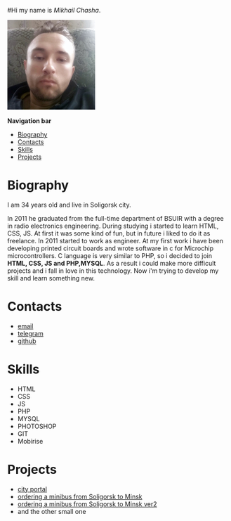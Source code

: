 #Hi my name is _Mikhail Chasha_.

![Mikhail Chasha](/img/me.jpg "Mikhail Chasha")

**Navigation bar**

- [Biography](#Biography)
- [Contacts](#Contacts)
- [Skills](#Skills)
- [Projects](#Projects)

# Biography

I am 34 years old and live in Soligorsk city.

In 2011 he graduated from the full-time department of BSUIR with a degree in radio electronics engineering. During studying i started to learn HTML, CSS, JS. At first it was some kind of fun, but in future i liked to do it as freelance. In 2011 started to work as engineer. At my first work i have been developing printed circuit boards and wrote software in c for Microchip microcontrollers. C language is very similar to PHP, so i decided to join **HTML, CSS, JS and PHP,MYSQL**. As a result i could make more difficult projects and i fall in love in this technology. Now i'm trying to develop my skill and learn something new.

# Contacts

- [email](mailto:chasha1307@gmail.com?subject=Message "email")
- [telegram](https://t.me/MikhailProger "telegram")
- [github](https://github.com/mchasha "github")

# Skills

- HTML
- CSS
- JS
- PHP
- MYSQL
- PHOTOSHOP
- GIT
- Mobirise

# Projects

- [city portal](https://www.vsolike.by/ "city portal")
- [ordering a minibus from Soligorsk to Minsk](https://soligorsk10.by/ "web site with handmake admin panen for dispatcher and drivers")
- [ordering a minibus from Soligorsk to Minsk ver2](http://stolica555.by/ "web site with handmake admin panen for dispatcher and drivers")
- and the other small one
